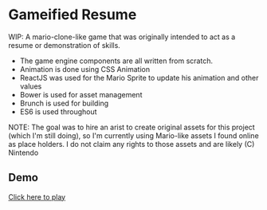 # Gameified Resume

WIP: A mario-clone-like game that was originally intended to act as a resume or demonstration of skills.

* The game engine components are all written from scratch.
* Animation is done using CSS Animation
* ReactJS was used for the Mario Sprite to update his animation and other values
* Bower is used for asset management
* Brunch is used for building
* ES6 is used throughout

NOTE: The goal was to hire an arist to create original assets for this project (which I'm still doing), so I'm currently using Mario-like assets I found online as place holders. I do not claim any rights to those assets and are likely (C) Nintendo

## Demo

[Click here to play](http://paulbramos.github.io/resume-game/public/index.html)
